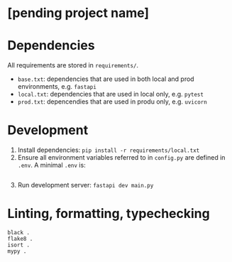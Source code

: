 # [pending project name]

# Dependencies

All requirements are stored in `requirements/`. 
- `base.txt`: dependencies that are used in both local and prod environments, e.g. `fastapi`
- `local.txt`: dependencies that are used in local only, e.g. `pytest`
- `prod.txt`: depencendies that are used in produ only, e.g. `uvicorn`

# Development

1. Install dependencies: `pip install -r requirements/local.txt`
2. Ensure all environment variables referred to in `config.py` are defined in `.env`. A minimal `.env` is:
```

```
3. Run development server: `fastapi dev main.py`



# Linting, formatting, typechecking

```
black .
flake8 .
isort .
mypy .
```